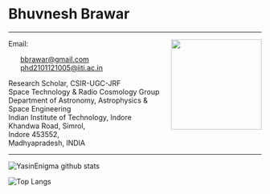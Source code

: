 # Bhuvnesh Brawar
---
<img align="right" width="180" height="180" src="https://user-images.githubusercontent.com/90771976/192949365-df66d0c8-1cf4-4a6a-bfbf-1f9d0fc748dd.png">
Email: <ul>
  <a href = "mailto: bbrawar@gmail.com">bbrawar@gmail.com</a> </li> <br />
 <a href = "mailto: phd2101121005@iiti.ac.in">phd2101121005@iiti.ac.in</a> </li>
</ul>

Research Scholar, CSIR-UGC-JRF <br />
Space Technology & Radio Cosmology Group <br /> 
Department of Astronomy, Astrophysics & Space Engineering <br />
Indian Institute of Technology, Indore <br />
Khandwa Road, Simrol, <br />
Indore 453552, <br />
Madhyapradesh, INDIA <br />

---
![YasinEnigma github stats](https://github-readme-stats.vercel.app/api?username=BhuvneshB&show_icons=true&theme=tokyonight)

![Top Langs](https://github-readme-stats.vercel.app/api/top-langs/?username=BhuvneshB&layout=compact)

